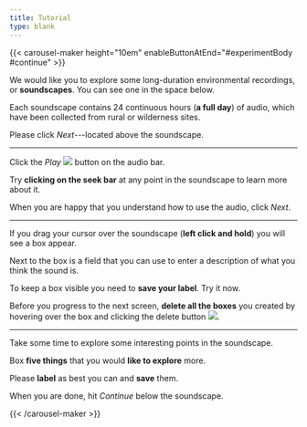 ```yaml
---
title: Tutorial
type: blank
---
```


{{< carousel-maker height="10em" enableButtonAtEnd="#experimentBody #continue" >}} 

We would like you to explore some long-duration environmental recordings, or **soundscapes**. You can see one in the space below.

Each soundscape contains 24 continuous hours (**a full day**) of audio, which have been collected from rural or wilderness sites. 

Please click _Next_---located above the soundscape.

---

Click the _Play_ <img src="play_button.png" class="ie-inline-image" /> button on the audio bar.

Try **clicking on the seek bar** at any point in the soundscape to learn more about it.

When you are happy that you understand how to use the audio, click _Next_.


---

If you drag your cursor over the soundscape (**left click and hold**) you will see a box appear. 

Next to the box is a field that you can use to enter a description of what you think the sound is. 

To keep a box visible you need to **save your label**. Try it now. 

Before you progress to the next screen, **delete all the boxes** you created by 
hovering over the box and clicking the delete button <img src="/annotorious/css/delete.png" class="ie-inline-image" />.

---

Take some time to explore some interesting points in the soundscape.

Box **five things** that you would **like to explore** more.

Please **label** as best you can and **save** them. 

When you are done, hit _Continue_ below the soundscape. 


{{< /carousel-maker >}}
